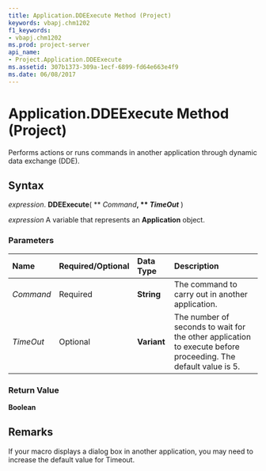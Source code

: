 ```yaml
---
title: Application.DDEExecute Method (Project)
keywords: vbapj.chm1202
f1_keywords:
- vbapj.chm1202
ms.prod: project-server
api_name:
- Project.Application.DDEExecute
ms.assetid: 307b1373-309a-1ecf-6899-fd64e663e4f9
ms.date: 06/08/2017
---
```



# Application.DDEExecute Method (Project)

Performs actions or runs commands in another application through dynamic data exchange (DDE).


## Syntax

 _expression_. **DDEExecute**( ** _Command_**, ** _TimeOut_** )

 _expression_ A variable that represents an **Application** object.


### Parameters



|**Name**|**Required/Optional**|**Data Type**|**Description**|
|:-----|:-----|:-----|:-----|
| _Command_|Required|**String**|The command to carry out in another application.|
| _TimeOut_|Optional|**Variant**|The number of seconds to wait for the other application to execute before proceeding. The default value is 5.|

### Return Value

 **Boolean**


## Remarks

If your macro displays a dialog box in another application, you may need to increase the default value for Timeout.


